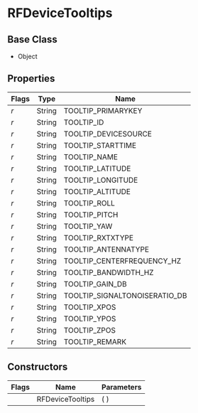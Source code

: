 # RFDeviceTooltips
## Base Class
- Object
## Properties
Flags|Type|Name
-|-|-
*r* &nbsp;|String|TOOLTIP_PRIMARYKEY
*r* &nbsp;|String|TOOLTIP_ID
*r* &nbsp;|String|TOOLTIP_DEVICESOURCE
*r* &nbsp;|String|TOOLTIP_STARTTIME
*r* &nbsp;|String|TOOLTIP_NAME
*r* &nbsp;|String|TOOLTIP_LATITUDE
*r* &nbsp;|String|TOOLTIP_LONGITUDE
*r* &nbsp;|String|TOOLTIP_ALTITUDE
*r* &nbsp;|String|TOOLTIP_ROLL
*r* &nbsp;|String|TOOLTIP_PITCH
*r* &nbsp;|String|TOOLTIP_YAW
*r* &nbsp;|String|TOOLTIP_RXTXTYPE
*r* &nbsp;|String|TOOLTIP_ANTENNATYPE
*r* &nbsp;|String|TOOLTIP_CENTERFREQUENCY_HZ
*r* &nbsp;|String|TOOLTIP_BANDWIDTH_HZ
*r* &nbsp;|String|TOOLTIP_GAIN_DB
*r* &nbsp;|String|TOOLTIP_SIGNALTONOISERATIO_DB
*r* &nbsp;|String|TOOLTIP_XPOS
*r* &nbsp;|String|TOOLTIP_YPOS
*r* &nbsp;|String|TOOLTIP_ZPOS
*r* &nbsp;|String|TOOLTIP_REMARK
## Constructors
Flags|Name|Parameters
-|-|-
&nbsp;|RFDeviceTooltips|( )
